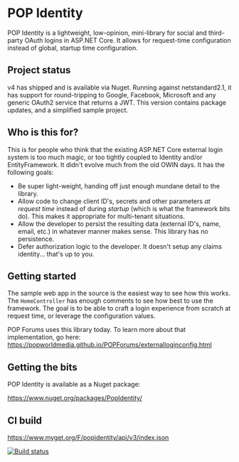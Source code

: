 # POP Identity

POP Identity is a lightweight, low-opinion, mini-library for social and third-party OAuth logins in ASP.NET Core. It allows for request-time configuration instead of global, startup time configuration.

## Project status
v4 has shipped and is available via Nuget. Running against netstandard2.1, it has support for round-tripping to Google, Facebook, Microsoft and any generic OAuth2 service that returns a JWT. This version contains package updates, and a simplified sample project.

## Who is this for?
This is for people who think that the existing ASP.NET Core external login system is too much magic, or too tightly coupled to Identity and/or EntityFramework. It didn't evolve much from the old OWIN days. It has the following goals:
* Be super light-weight, handing off just enough mundane detail to the library.
* Allow code to change client ID's, secrets and other parameters _at request time_ instead of during _startup_ (which is what the framework bits do). This makes it appropriate for multi-tenant situations.
* Allow the developer to persist the resulting data (external ID's, name, email, etc.) in whatever manner makes sense. This library has no persistence.
* Defer authorization logic to the developer. It doesn't setup any claims identity... that's up to you.

## Getting started
The sample web app in the source is the easiest way to see how this works. The `HomeController` has enough comments to see how best to use the framework. The goal is to be able to craft a login experience from scratch at request time, or leverage the configuration values.

POP Forums uses this library today. To learn more about that implementation, go here: https://popworldmedia.github.io/POPForums/externalloginconfig.html

## Getting the bits
POP Identity is available as a Nuget package: 

https://www.nuget.org/packages/PopIdentity/ 

## CI build 
https://www.myget.org/F/popidentity/api/v3/index.json 

[![Build status](https://popw.visualstudio.com/POP%20Identity/_apis/build/status/POP%20Identity-ASP.NET%20Core-CI)](https://popw.visualstudio.com/POP%20Identity/_build/latest?definitionId=3)
